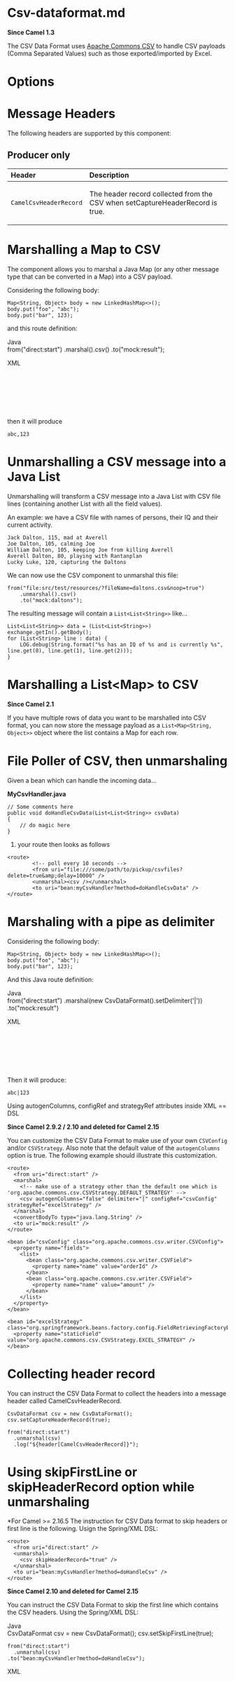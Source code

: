 # Csv-dataformat.md

**Since Camel 1.3**

The CSV Data Format uses [Apache Commons
CSV](http://commons.apache.org/proper/commons-csv/) to handle CSV
payloads (Comma Separated Values) such as those exported/imported by
Excel.

# Options

# Message Headers

The following headers are supported by this component:

## Producer only

<table>
<colgroup>
<col style="width: 10%" />
<col style="width: 89%" />
</colgroup>
<thead>
<tr>
<th style="text-align: left;">Header</th>
<th style="text-align: left;">Description</th>
</tr>
</thead>
<tbody>
<tr>
<td
style="text-align: left;"><p><code>CamelCsvHeaderRecord</code></p></td>
<td style="text-align: left;"><p>The header record collected from the
CSV when setCaptureHeaderRecord is true.</p></td>
</tr>
</tbody>
</table>

# Marshalling a Map to CSV

The component allows you to marshal a Java Map (or any other message
type that can be converted in a Map) into a CSV payload.

Considering the following body:

    Map<String, Object> body = new LinkedHashMap<>();
    body.put("foo", "abc");
    body.put("bar", 123);

and this route definition:

Java  
from("direct:start")
.marshal().csv()
.to("mock:result");

XML  
<route>  
<from uri="direct:start" />  
<marshal>  
<csv />  
</marshal>  
<to uri="mock:result" />  
</route>

then it will produce

    abc,123

# Unmarshalling a CSV message into a Java List

Unmarshalling will transform a CSV message into a Java List with CSV
file lines (containing another List with all the field values).

An example: we have a CSV file with names of persons, their IQ and their
current activity.

    Jack Dalton, 115, mad at Averell
    Joe Dalton, 105, calming Joe
    William Dalton, 105, keeping Joe from killing Averell
    Averell Dalton, 80, playing with Rantanplan
    Lucky Luke, 120, capturing the Daltons

We can now use the CSV component to unmarshal this file:

    from("file:src/test/resources/?fileName=daltons.csv&noop=true")
        .unmarshal().csv()
        .to("mock:daltons");

The resulting message will contain a `List<List<String>>` like…

    List<List<String>> data = (List<List<String>>) exchange.getIn().getBody();
    for (List<String> line : data) {
        LOG.debug(String.format("%s has an IQ of %s and is currently %s", line.get(0), line.get(1), line.get(2)));
    }

# Marshalling a List\<Map\> to CSV

**Since Camel 2.1**

If you have multiple rows of data you want to be marshalled into CSV
format, you can now store the message payload as a
`List<Map<String, Object>>` object where the list contains a Map for
each row.

# File Poller of CSV, then unmarshaling

Given a bean which can handle the incoming data…

**MyCsvHandler.java**

    // Some comments here
    public void doHandleCsvData(List<List<String>> csvData)
    {
        // do magic here
    }

1.  your route then looks as follows

<!-- -->

    <route>
            <!-- poll every 10 seconds -->
            <from uri="file:///some/path/to/pickup/csvfiles?delete=true&amp;delay=10000" />
            <unmarshal><csv /></unmarshal>
            <to uri="bean:myCsvHandler?method=doHandleCsvData" />
    </route>

# Marshaling with a pipe as delimiter

Considering the following body:

    Map<String, Object> body = new LinkedHashMap<>();
    body.put("foo", "abc");
    body.put("bar", 123);

And this Java route definition:

Java  
from("direct:start")
.marshal(new CsvDataFormat().setDelimiter('\|'))
.to("mock:result")

XML  
<route>  
<from uri="direct:start" />  
<marshal>  
<csv delimiter="|" />  
</marshal>  
<to uri="mock:result" />  
</route>

Then it will produce:

    abc|123

Using autogenColumns, configRef and strategyRef attributes inside XML ==
DSL

**Since Camel 2.9.2 / 2.10 and deleted for Camel 2.15**

You can customize the CSV Data Format to make use of your own
`CSVConfig` and/or `CSVStrategy`. Also note that the default value of
the `autogenColumns` option is true. The following example should
illustrate this customization.

    <route>
      <from uri="direct:start" />
      <marshal>
        <!-- make use of a strategy other than the default one which is 'org.apache.commons.csv.CSVStrategy.DEFAULT_STRATEGY' -->
        <csv autogenColumns="false" delimiter="|" configRef="csvConfig" strategyRef="excelStrategy" />
      </marshal>
      <convertBodyTo type="java.lang.String" />
      <to uri="mock:result" />
    </route>
    
    <bean id="csvConfig" class="org.apache.commons.csv.writer.CSVConfig">
      <property name="fields">
        <list>
          <bean class="org.apache.commons.csv.writer.CSVField">
            <property name="name" value="orderId" />
          </bean>
          <bean class="org.apache.commons.csv.writer.CSVField">
            <property name="name" value="amount" />
          </bean>
        </list>
      </property>
    </bean>
    
    <bean id="excelStrategy" class="org.springframework.beans.factory.config.FieldRetrievingFactoryBean">
      <property name="staticField" value="org.apache.commons.csv.CSVStrategy.EXCEL_STRATEGY" />
    </bean>

# Collecting header record

You can instruct the CSV Data Format to collect the headers into a
message header called CamelCsvHeaderRecord.

    CsvDataFormat csv = new CsvDataFormat();
    csv.setCaptureHeaderRecord(true);
    
    from("direct:start")
      .unmarshal(csv)
      .log("${header[CamelCsvHeaderRecord]}");

# Using skipFirstLine or skipHeaderRecord option while unmarshaling

\*For Camel \>= 2.16.5 The instruction for CSV Data format to skip
headers or first line is the following. Usign the Spring/XML DSL:

    <route>
      <from uri="direct:start" />
      <unmarshal>
        <csv skipHeaderRecord="true" />
      </unmarshal>
      <to uri="bean:myCsvHandler?method=doHandleCsv" />
    </route>

**Since Camel 2.10 and deleted for Camel 2.15**

You can instruct the CSV Data Format to skip the first line which
contains the CSV headers. Using the Spring/XML DSL:

Java  
CsvDataFormat csv = new CsvDataFormat();
csv.setSkipFirstLine(true);

    from("direct:start")
      .unmarshal(csv)
    .to("bean:myCsvHandler?method=doHandleCsv");

XML  
<route>  
<from uri="direct:start" />  
<unmarshal>  
<csv skipFirstLine="true" />  
</unmarshal>  
<to uri="bean:myCsvHandler?method=doHandleCsv" />  
</route>

# Unmarshaling with a pipe as delimiter

Java  
CsvDataFormat csv = new CsvDataFormat();
CSVStrategy strategy = CSVStrategy.DEFAULT\_STRATEGY;
strategy.setDelimiter('\|');
csv.setStrategy(strategy);

    from("direct:start")
      .unmarshal(csv)
      .to("bean:myCsvHandler?method=doHandleCsv");

Or, possibly:

    CsvDataFormat csv = new CsvDataFormat();
    csv.setDelimiter("|");
    
    from("direct:start")
      .unmarshal(csv)
      .to("bean:myCsvHandler?method=doHandleCsv");

Spring XML  
<route>  
<from uri="direct:start" />  
<unmarshal>  
<csv delimiter="|" />  
</unmarshal>  
<to uri="bean:myCsvHandler?method=doHandleCsv" />  
</route>

**Issue in CSVConfig**

It looks like that

    CSVConfig csvConfig = new CSVConfig();
    csvConfig.setDelimiter(';');

This doesn’t work. You have to set the delimiter as a String!

# Dependencies

To use CSV in your Camel routes, you need to add a dependency on
**camel-csv**, which implements this data format.

If you use Maven, you can add the following to your pom.xml,
substituting the version number for the latest and greatest release (see
the download page for the latest versions).

    <dependency>
      <groupId>org.apache.camel</groupId>
      <artifactId>camel-csv</artifactId>
      <version>x.x.x</version>
    </dependency>
